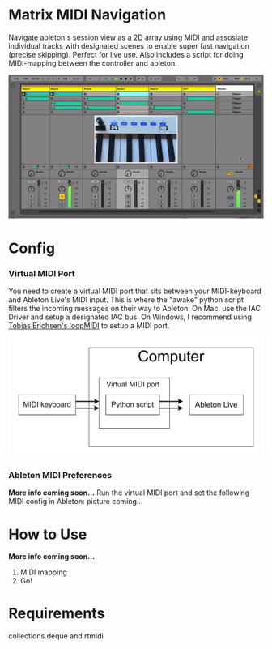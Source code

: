 # Matrix MIDI Navigation
Navigate ableton's session view as a 2D array using MIDI and assosiate individual tracks with designated scenes to enable super fast navigation (precise skipping). Perfect for live use. Also includes a script for doing MIDI-mapping between the controller and ableton.

<p align="center">
 <img src="img/main.gif" width=600>
</p>

# Config
### Virtual MIDI Port
You need to create a virtual MIDI port that sits between your MIDI-keyboard and Ableton Live's MIDI input. This is where the "awake" python script filters the incoming messages on their way to Ableton. On Mac, use the IAC Driver and setup a designated IAC bus. On Windows, I recommend using [Tobias Erichsen's loopMIDI](https://www.tobias-erichsen.de/software/loopmidi.html) to setup a MIDI port.

<p align="center">
 <img src="img/overview.png" width=600>
</p>

### Ableton MIDI Preferences
**More info coming soon...**
Run the virtual MIDI port and set the following MIDI config in Ableton:
picture coming..

# How to Use
**More info coming soon...**
1. MIDI mapping
2. Go!

# Requirements
collections.deque and rtmidi
